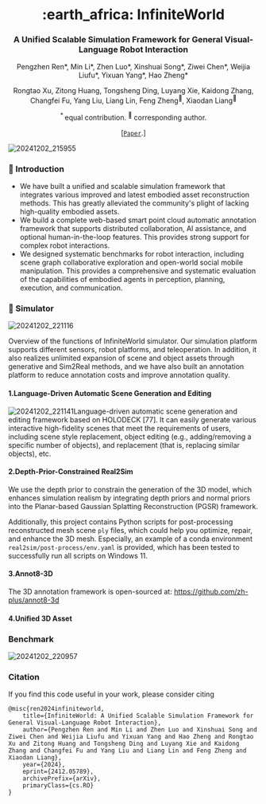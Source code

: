 <div align="center">
<h1> :earth_africa: InfiniteWorld </h1>
<h3>A Unified Scalable Simulation Framework for General Visual-Language Robot Interaction</h3>
    
Pengzhen Ren*, Min Li*, Zhen Luo*, Xinshuai Song*, Ziwei Chen*, Weijia Liufu*, Yixuan Yang*, Hao Zheng*

Rongtao Xu, Zitong Huang, Tongsheng Ding, Luyang Xie, Kaidong Zhang, Changfei Fu, Yang Liu, Liang Lin, Feng Zheng<sup>:email:</sup>, Xiaodan Liang<sup>:email:</sup>

<sup>* </sup>equal contribution.   <sup>:email:</sup> corresponding author.

[[`Paper`](https://arxiv.org/abs/2412.05789).]
</div>

![20241202_215955](https://gitee.com/pzhren/img/raw/master/img/202412022200214.png)

### :rocket: Introduction

* We have built a unified and scalable simulation framework that integrates various improved and latest embodied asset reconstruction methods. This has greatly alleviated the community's plight of lacking high-quality embodied assets.
* We build a complete web-based smart point cloud automatic annotation framework that supports distributed collaboration, AI assistance, and optional human-in-the-loop features. This provides strong support for complex robot interactions.
* We designed systematic benchmarks for robot interaction, including scene graph collaborative exploration and open-world social mobile manipulation. This provides a comprehensive and systematic evaluation of the capabilities of embodied agents in perception, planning, execution, and communication.

### :page_facing_up: Simulator
![20241202_221116](https://gitee.com/pzhren/img/raw/master/img/202412022211180.png)

Overview of the functions of InfiniteWorld simulator.  Our simulation platform supports different sensors, robot platforms, and teleoperation. In addition, it also realizes unlimited expansion of scene and object assets through generative and Sim2Real methods, and we have also built an annotation platform to reduce annotation costs and improve annotation quality.
#### 1.Language-Driven Automatic Scene Generation and Editing
![20241202_221141](https://gitee.com/pzhren/img/raw/master/img/202412022211858.png)Language-driven automatic scene generation and editing framework based on HOLODECK [77]. It can easily generate various interactive high-fidelity scenes that meet the requirements of users, including scene style replacement, object editing (e.g., adding/removing a  specific number of objects), and replacement (that is, replacing similar objects), etc.
#### 2.Depth-Prior-Constrained Real2Sim
We use the depth prior to constrain the generation of the 3D model, which enhances simulation realism by integrating depth priors and normal priors into the Planar-based Gaussian Splatting Reconstruction (PGSR) framework.

Additionally, this project contains Python scripts for post-processing reconstructed mesh scene `ply` files, which could help you optimize, repair, and enhance the 3D mesh. Especially, an example of a conda environment `real2sim/post-process/env.yaml` is provided, which has been tested to successfully run all scripts on Windows 11. 

#### 3.Annot8-3D

The 3D annotation framework is open-sourced at: https://github.com/zh-plus/annot8-3d

#### 4.Unified 3D Asset

### Benchmark

![20241202_220957](https://gitee.com/pzhren/img/raw/master/img/202412022210150.png)

### Citation

If you find this code useful in your work, please consider citing

```shell
@misc{ren2024infiniteworld,
    title={InfiniteWorld: A Unified Scalable Simulation Framework for General Visual-Language Robot Interaction},
    author={Pengzhen Ren and Min Li and Zhen Luo and Xinshuai Song and Ziwei Chen and Weijia Liufu and Yixuan Yang and Hao Zheng and Rongtao Xu and Zitong Huang and Tongsheng Ding and Luyang Xie and Kaidong Zhang and Changfei Fu and Yang Liu and Liang Lin and Feng Zheng and Xiaodan Liang},
    year={2024},
    eprint={2412.05789},
    archivePrefix={arXiv},
    primaryClass={cs.RO}
}
